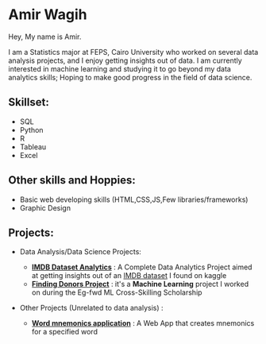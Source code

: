 # Amir Wagih
Hey, My name is Amir. 

I am a Statistics major at FEPS, Cairo University who worked on several data analysis projects, and I enjoy getting insights out of data. I am currently interested in machine learning and studying it to go beyond my data analytics skills; Hoping to make good progress in the field of data science.

## Skillset: 
- SQL
- Python 
- R
- Tableau
- Excel
## Other skills and Hoppies:
- Basic web developing skills (HTML,CSS,JS,Few libraries/frameworks)
- Graphic Design

## Projects:

- Data Analysis/Data Science Projects:
  - [**IMDB Dataset Analytics**](https://github.com/AmirWagih1/imdb-movie-dataset-analytics) : A Complete Data Analytics Project aimed at getting insights out of an [IMDB dataset](https://www.kaggle.com/datasets/ngochieunguyen/imdb-extensive) I found on kaggle
  - [**Finding Donors Project**](https://github.com/AmirWagih1/finding_donors) : it's a **Machine Learning** project I worked on during the Eg-fwd ML Cross-Skilling Scholarship

- Other Projects (Unrelated to data analysis) :
  - [**Word mnemonics application**](https://github.com/AmirWagih1/word_mnemonics_project) : A Web App that creates mnemonics for a specified word



